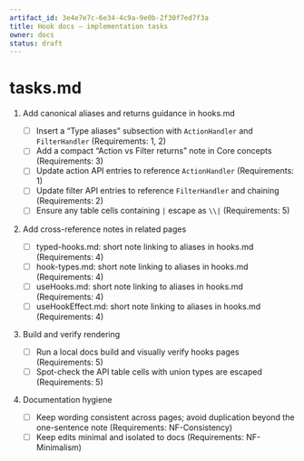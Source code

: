 ```yaml
---
artifact_id: 3e4e7e7c-6e34-4c9a-9e0b-2f30f7ed7f3a
title: Hook docs – implementation tasks
owner: docs
status: draft
---
```


# tasks.md

1. Add canonical aliases and returns guidance in hooks.md

    - [ ] Insert a “Type aliases” subsection with `ActionHandler` and `FilterHandler` (Requirements: 1, 2)
    - [ ] Add a compact “Action vs Filter returns” note in Core concepts (Requirements: 3)
    - [ ] Update action API entries to reference `ActionHandler` (Requirements: 1)
    - [ ] Update filter API entries to reference `FilterHandler` and chaining (Requirements: 2)
    - [ ] Ensure any table cells containing `|` escape as `\\|` (Requirements: 5)

2. Add cross-reference notes in related pages

    - [ ] typed-hooks.md: short note linking to aliases in hooks.md (Requirements: 4)
    - [ ] hook-types.md: short note linking to aliases in hooks.md (Requirements: 4)
    - [ ] useHooks.md: short note linking to aliases in hooks.md (Requirements: 4)
    - [ ] useHookEffect.md: short note linking to aliases in hooks.md (Requirements: 4)

3. Build and verify rendering

    - [ ] Run a local docs build and visually verify hooks pages (Requirements: 5)
    - [ ] Spot-check the API table cells with union types are escaped (Requirements: 5)

4. Documentation hygiene
    - [ ] Keep wording consistent across pages; avoid duplication beyond the one-sentence note (Requirements: NF-Consistency)
    - [ ] Keep edits minimal and isolated to docs (Requirements: NF-Minimalism)
